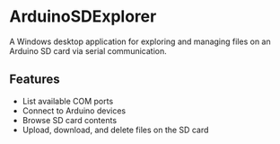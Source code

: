 # ArduinoSDExplorer

A Windows desktop application for exploring and managing files on an Arduino SD card via serial communication.

## Features

- List available COM ports
- Connect to Arduino devices
- Browse SD card contents
- Upload, download, and delete files on the SD card
